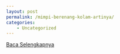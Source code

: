 ```yaml
---
layout: post
permalink: /mimpi-berenang-kolam-artinya/
categories:
    - Uncategorized
---
```


[Baca Selengkapnya](/08)